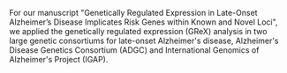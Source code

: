 For our manuscript "Genetically Regulated Expression in Late-Onset Alzheimer’s Disease Implicates Risk Genes within Known and Novel Loci", we applied the genetically regulated expression (GReX) analysis in two large genetic consortiums for late-onset Alzheimer's disease, Alzheimer's Disease Genetics Consortium (ADGC) and International Genomics of Alzheimer's Project (IGAP).
